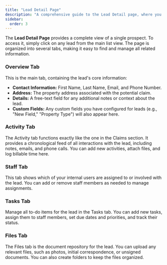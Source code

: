 ```yaml
---
title: "Lead Detail Page"
description: "A comprehensive guide to the Lead Detail page, where you can manage all information, activities, and files for a single prospect."
sidebar:
  order: 3
---
```


The **Lead Detail Page** provides a complete view of a single prospect. To access it, simply click on any lead from the main list view. The page is organized into several tabs, making it easy to find and manage all related information.

### Overview Tab

This is the main tab, containing the lead's core information:
-   **Contact Information:** First Name, Last Name, Email, and Phone Number.
-   **Address:** The property address associated with the potential claim.
-   **Details:** A free-text field for any additional notes or context about the lead.
-   **Custom Fields:** Any custom fields you have configured for leads (e.g., "New Field," "Property Type") will also appear here.

### Activity Tab

The Activity tab functions exactly like the one in the Claims section. It provides a chronological feed of all interactions with the lead, including notes, emails, and phone calls. You can add new activities, attach files, and log billable time here.

### Staff Tab

This tab shows which of your internal users are assigned to or involved with the lead. You can add or remove staff members as needed to manage assignments.

### Tasks Tab

Manage all to-do items for the lead in the Tasks tab. You can add new tasks, assign them to staff members, set due dates and priorities, and track their status.

### Files Tab

The Files tab is the document repository for the lead. You can upload any relevant files, such as photos, initial correspondence, or unsigned documents. You can also create folders to keep the files organized.